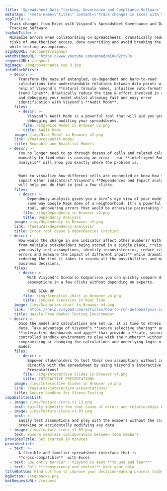 ```yaml
---
title: 'Spreadsheet Data Tracking, Governance and Compliance Software'
metaTags: "<meta name=\"title\" content=\"Track changes in Excel with Visyond’s Spreadsheet Governance\">\r\n\r\n<meta name=\"description\" content=\"Track changes in Excel and take control of your spreadsheets by using Visyond’s smart spreadsheet governance and compliance data tracking software.\">\r\n\r\n<meta name=\"keywords\" content=\"track changes in excel, spreadsheet governance\">\r\n"
topTitle: >-
  Track changes from Excel with Visyond’s Spreadsheet Governance and Data
  Tracking Software
topSubTitle: >-
  Minimize errors when collaborating on spreadsheets, dramatically reduce the
  risks of unauthorized access, data overriding and avoid breaking the model
  while testing assumptions.
signUpURL: /accounts/signup/
watchVideoURL: 'https://www.youtube.com/embed/mIOudZrtVRs'
requestURL: /request
bgImage: /img/governance top 3.jpg
infoBlockFirst:
  - descr: >-
      Transform the maze of entangled, co-dependent and hard-to-read
      calculations into understandable relations between data points with the
      help of Visyond’s **natural formula names, intuitive auto-formatting, and
      trend lines**. Drastically reduce the time & effort involved in auditing
      and debugging your model whilst allowing fast and easy error
      identification with Visyond’s **Audit Mode**.
    files:
      - descr: >-
          Visyond’s Audit Mode is a powerful tool that will aid you greatly in
          debugging and auditing your spreadsheets.
        file: /img/Nice Model in Browser v2.png
        title: Audit Mode
    image: /img/Nice Model in Browser v2.png
    link: /features/audit-mode/
    title: Readable and Beautiful Models
  - descr: >-
      You no longer need to go through dozens of cells and related calculations
      manually to find what is causing an error - our **intelligent Root Cause
      analysis** will show you exactly where the problem is.


      Want to visualize how different cells are connected or know how they
      impact other indicators? Visyond’s **Dependences and Impact analysis**
      will help you do that in just a few clicks.
    files:
      - descr: >-
          Dependency analysis gives you a bird’s eye view of your model in the
          same way Google Maps does of a neighborhood. It’s a powerful auditing
          tool, uncovering errors that would be otherwise painstaking to catch.
        file: /img/Dependency in Browser v2.png
        title: Dependency Analysis
    image: /img/Dependency in Browser v2.png
    link: /features/dependency-analysis/
    title: Error root cause & dependencies tracking
  - descr: >-
      How would the change in one indicator affect other numbers? With inputs
      from multiple stakeholders being stored in a single place, **Visyond lets
      you easily test assumptions, identify inconsistencies, reduce risk of
      errors and measure the impact of different inputs** while dramatically
      reducing the time it takes to review all the possibilities and make smart
      business decisions.
    files:
      - descr: >-
          With Visyond’s Scenario Comparison you can quickly compare different
          assumptions in a few clicks without depending on experts.

          FREE SIGN UP
        file: /img/Scenarios chart in Browser v4.png
        title: Compare Scenarios In Real Time
    image: /img/Scenarios chart in Browser v4.png
    link: 'https://help.visyond.com/articles/how-to-run-autoanalysis-in-visyond/'
    title: Hassle-Free Number Testing Environment
  - descr: >-
      Once the model and calculations are set up, it is time to stress-test the
      data. Take advantage of Visyond’s **secure selective sharing** and
      **interactive dashboards and apps** that provide a **safe, secure and
      controlled sandbox environment to play with the numbers** without
      compromising or changing the calculations and underlying logic of the
      model.
    files:
      - descr: >-
          Empower stakeholders to test their own assumptions without interacting
          directly with the spreadsheet by using Visyond's Interactive
          Presentations!
        file: /img/Interactive Slides in Browser v4.png
        title: INTERACTIVE PRESENTATIONS
    image: /img/Interactive Slides in Browser v4.png
    link: /features/interactive-presentations/
    title: Secure Sandbox for Stress-Testing
capabilitiesList:
  - image: /img/feature-icons-v1_13.png
    text: Quickly identify the root cause of errors and relationships between cells
  - image: /img/feature-icons-v1_03.png
    text: >-
      Easily test assumptions and play with the numbers without the risk of
      breaking or accidentally modifying any data
  - image: /img/feature-icons-v1_09.png
    text: Ensure seamless collaboration between team members
providesTitle: Get started in minutes
providesList:
  - text: >-
      A flexible and familiar spreadsheet interface that is
      **cross-compatible**  with Excel
  - text: Low entry barrier - Visyond is easy **to use and learn**
  - text: Full **transparency and control** over your data
titleBottom: Find out how to improve your decision-making process today
bgBottom: /img/back2.png
botRequestURL: /request
---
```


